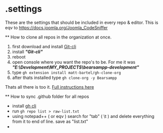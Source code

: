 # .settings

These are the settings that should be included in every repo & editor.
This is eqv to https://docs.joomla.org/Joomla_CodeSniffer

** How to clone all repos in the organization at once.

1. first download and install [Git-cli](https://cli.github.com/)
2. install _**"Git-cli"**_
3. reboot
4. open console where you want the repo's to be.  For me it was **_"E:\Development\MY_PROJECTS\bearsampp-development"_**
5. type `gh extension install matt-bartel/gh-clone-org`
6. after thats installed type `gh clone-org -y Bearsampp`

Thats all there is too it.  [Full instructions here](https://github.com/matt-bartel/gh-clone-org)

** How to sync .github folder for all repos

* install [gh cli](https://github.com/cli/cli/releases/download/v2.3.0/gh_2.3.0_windows_amd64.msi)
* run ```gh repo list > raw-list.txt```
* using notepad++ ( or eqv ) search for "tab" ( \t ) and delete everything from it to end of line. save as "list.txt"
* 
